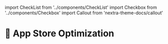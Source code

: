 import CheckList from '../components/CheckList'
import Checkbox from '../components/Checkbox'
import Callout from 'nextra-theme-docs/callout'

# 🏪 App Store Optimization

<CheckList>
    <Checkbox title="Run A/B tests on your store store page" cb_id="a_b_tests"/>
    <Checkbox title="Automatically flag spam reviews" cb_id="spam"/>
    <Checkbox title="Automatically flag inappropriate reviews" cb_id="reviews"/>
</CheckList>